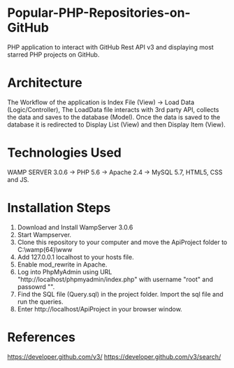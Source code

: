 # Popular-PHP-Repositories-on-GitHub
PHP application to interact with GitHub Rest API v3 and displaying most starred PHP projects on GitHub.

# Architecture
The Workflow of the application is
Index File (View) -> Load Data (Logic/Controller), The LoadData file interacts with 3rd party API, collects the data and saves to the database (Model). Once the data is saved to the database it is redirected to Display List (View) and then Display Item (View).

# Technologies Used
WAMP SERVER 3.0.6
-> PHP 5.6
-> Apache 2.4
-> MySQL 5.7,
HTML5, CSS and JS.

# Installation Steps
1. Download and Install WampServer 3.0.6
2. Start Wampserver.
3. Clone this repository to your computer and move the ApiProject folder to C:\wamp(64)\www
4. Add 127.0.0.1 localhost to your hosts file.
5. Enable mod_rewrite in Apache.
6. Log into PhpMyAdmin using URL "http://localhost/phpmyadmin/index.php" with username "root" and passowrd "".
7. Find the SQL file (Query.sql) in the project folder. Import the sql file and run the queries.
8. Enter http://localhost/ApiProject in your browser window.

# References
https://developer.github.com/v3/
https://developer.github.com/v3/search/
